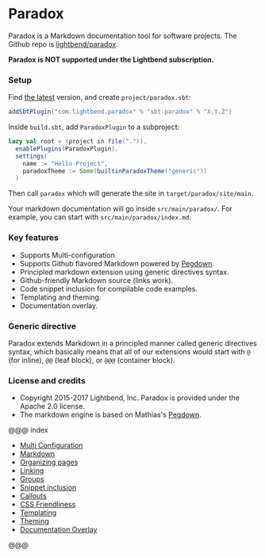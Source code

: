 Paradox
=======

Paradox is a Markdown documentation tool for software projects.
The Github repo is [lightbend/paradox][repo].

**Paradox is NOT supported under the Lightbend subscription.**

### Setup

Find [the latest](https://github.com/lightbend/paradox/releases) version, and create `project/paradox.sbt`:

```scala
addSbtPlugin("com.lightbend.paradox" % "sbt-paradox" % "X.Y.Z")
```

Inside `build.sbt`, add `ParadoxPlugin` to a subproject:

```scala
lazy val root = (project in file(".")).
  enablePlugins(ParadoxPlugin).
  settings(
    name := "Hello Project",
    paradoxTheme := Some(builtinParadoxTheme("generic"))
  )
```

Then call `paradox` which will generate the site in `target/paradox/site/main`.

Your markdown documentation will go inside `src/main/paradox/`. For example, you can start with `src/main/paradox/index.md`.

### Key features

- Supports Multi-configuration
- Supports Github flavored Markdown powered by [Pegdown][].
- Principled markdown extension using generic directives syntax.
- Github-friendly Markdown source (links work).
- Code snippet inclusion for compilable code examples.
- Templating and theming.
- Documentation overlay.

### Generic directive

Paradox extends Markdown in a principled manner called generic directives syntax,
which basically means that all of our extensions would start with `@` (for inline), `@@` (leaf block), or `@@@` (container block).

### License and credits

- Copyright 2015-2017 Lightbend, Inc. Paradox is provided under the Apache 2.0 license.
- The markdown engine is based on Mathias's [Pegdown][].

@@@ index

* [Multi Configuration](features/multi-configuration.md)
* [Markdown](features/markdown.md)
* [Organizing pages](features/organizing-pages.md)
* [Linking](features/linking.md)
* [Groups](features/groups.md)
* [Snippet inclusion](features/snippet-inclusion.md)
* [Callouts](features/callouts.md)
* [CSS Friendliness](features/css-friendliness.md)
* [Templating](features/templating.md)
* [Theming](features/theming.md)
* [Documentation Overlay](features/overlay.md)

@@@

  [Pegdown]: https://github.com/sirthias/pegdown/
  [repo]: https://github.com/lightbend/paradox
